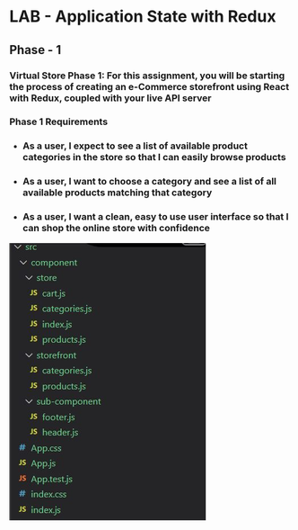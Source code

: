 # LAB - Application State with Redux

## Phase - 1

### Virtual Store Phase 1: For this assignment, you will be starting the process of creating an e-Commerce storefront using React with Redux, coupled with your live API server

### Phase 1 Requirements

- ### As a user, I expect to see a list of available product categories in the store so that I can easily browse products
- ### As a user, I want to choose a category and see a list of all available products matching that category
- ### As a user, I want a clean, easy to use user interface so that I can shop the online store with confidence

![image](./asset/phase.JPG)